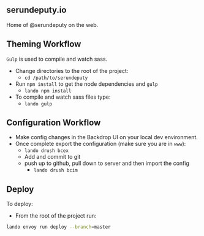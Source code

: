 serundeputy.io
--------

Home of @serundeputy on the web.

Theming Workflow
-----

`Gulp` is used to compile and watch sass.

* Change directories to the root of the project:
  * `cd /path/to/serundeputy`
* Run `npm install` to get the node dependencies and `gulp`  
  * `lando npm install`
* To compile and watch sass files type:
  * `lando gulp`


Configuration Workflow
----

* Make config changes in the Backdrop UI on your local dev environment.
* Once complete export the configuration (make sure you are in `www`):
  * `lando drush bcex`
  * Add and commit to git
  * push up to github, pull down to server and then import the config
    * `lando drush bcim`

Deploy
---

To deploy:
* From the root of the project run:

```bash
lando envoy run deploy --branch=master
```
